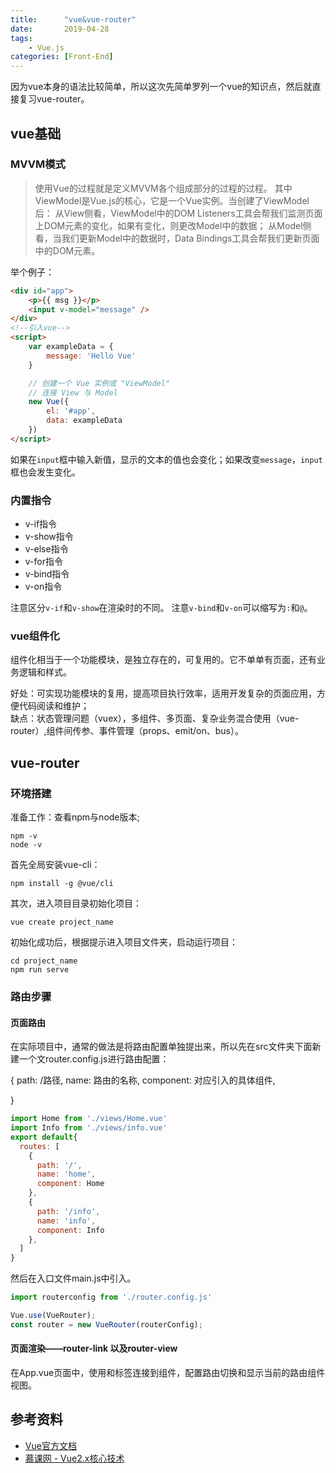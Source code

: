 ```yaml
---
title:      "vue&vue-router"
date:       2019-04-28
tags: 
    - Vue.js
categories: [Front-End]
---
```


因为vue本身的语法比较简单，所以这次先简单罗列一个vue的知识点，然后就直接复习vue-router。

<!--more-->

## vue基础

### MVVM模式

> 使用Vue的过程就是定义MVVM各个组成部分的过程的过程。
> 其中ViewModel是Vue.js的核心，它是一个Vue实例。当创建了ViewModel后：
> 从View侧看，ViewModel中的DOM Listeners工具会帮我们监测页面上DOM元素的变化，如果有变化，则更改Model中的数据；
> 从Model侧看，当我们更新Model中的数据时，Data Bindings工具会帮我们更新页面中的DOM元素。

举个例子：

```html
<div id="app">
    <p>{{ msg }}</p>
    <input v-model="message" />
</div>
<!--引入vue-->
<script>
    var exampleData = {
        message: 'Hello Vue'
    }

    // 创建一个 Vue 实例或 "ViewModel"
    // 连接 View 与 Model
    new Vue({
        el: '#app',
        data: exampleData
    })
</script>
```

如果在`input`框中输入新值，显示的文本的值也会变化；如果改变`message`，`input`框也会发生变化。

### 内置指令

- v-if指令
- v-show指令
- v-else指令
- v-for指令
- v-bind指令
- v-on指令

注意区分`v-if`和`v-show`在渲染时的不同。
注意`v-bind`和`v-on`可以缩写为`:`和`@`。

### vue组件化

组件化相当于一个功能模块，是独立存在的，可复用的。它不单单有页面，还有业务逻辑和样式。

好处：可实现功能模块的复用，提高项目执行效率，适用开发复杂的页面应用，方便代码阅读和维护；  
缺点：状态管理问题（vuex），多组件、多页面、复杂业务混合使用（vue-router）,组件间传参、事件管理（props、emit/on、bus）。

## vue-router

### 环境搭建

准备工作：查看npm与node版本;

```node
npm -v
node -v
```

首先全局安装vue-cli：

```node
npm install -g @vue/cli
```

其次，进入项目目录初始化项目：

```node
vue create project_name
```

初始化成功后，根据提示进入项目文件夹，启动运行项目：

```node
cd project_name
npm run serve
```

### 路由步骤

#### 页面路由

在实际项目中，通常的做法是将路由配置单独提出来，所以先在src文件夹下面新建一个文router.config.js进行路由配置：

{
    path: /路径,
    name: 路由的名称,
    component: 对应引入的具体组件,

}

```js
import Home from './views/Home.vue'
import Info from './views/info.vue'
export default{
  routes: [
    {
      path: '/',
      name: 'home',
      component: Home
    },
    {
      path: '/info',
      name: 'info',
      component: Info
    },
  ]
}
```

然后在入口文件main.js中引入。

```js
import routerconfig from './router.config.js'

Vue.use(VueRouter);
const router = new VueRouter(routerConfig);
```

#### 页面渲染——router-link 以及router-view

在App.vue页面中，使用<router-link>和<router-view>标签连接到组件，配置路由切换和显示当前的路由组件视图。

## 参考资料

- [Vue官方文档](https://router.vuejs.org/zh/)  
- [慕课网 - Vue2.x核心技术](https://www.imooc.com/learn/1091)
